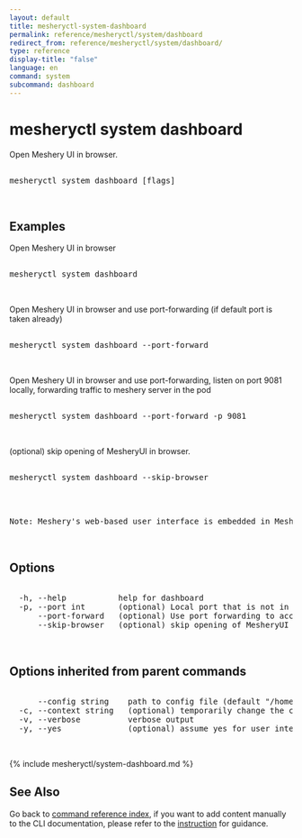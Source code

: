 ```yaml
---
layout: default
title: mesheryctl-system-dashboard
permalink: reference/mesheryctl/system/dashboard
redirect_from: reference/mesheryctl/system/dashboard/
type: reference
display-title: "false"
language: en
command: system
subcommand: dashboard
---
```


# mesheryctl system dashboard

Open Meshery UI in browser.

<pre class='codeblock-pre'>
<div class='codeblock'>
mesheryctl system dashboard [flags]

</div>
</pre>

## Examples

Open Meshery UI in browser

<pre class='codeblock-pre'>
<div class='codeblock'>
mesheryctl system dashboard

</div>
</pre>

Open Meshery UI in browser and use port-forwarding (if default port is taken already)

<pre class='codeblock-pre'>
<div class='codeblock'>
mesheryctl system dashboard --port-forward

</div>
</pre>

Open Meshery UI in browser and use port-forwarding, listen on port 9081 locally, forwarding traffic to meshery server in the pod

<pre class='codeblock-pre'>
<div class='codeblock'>
mesheryctl system dashboard --port-forward -p 9081

</div>
</pre>

(optional) skip opening of MesheryUI in browser.

<pre class='codeblock-pre'>
<div class='codeblock'>
mesheryctl system dashboard --skip-browser

</div>
</pre>

<pre class='codeblock-pre'>
<div class='codeblock'>
Note: Meshery's web-based user interface is embedded in Meshery Server and is available as soon as Meshery starts. The location and port that Meshery UI is exposed varies depending upon your mode of deployment. See accessing \"Meshery UI\" for additional deployment-specific options: https://docs.meshery.io/installation/accessing-meshery-ui.

</div>
</pre>

## Options

<pre class='codeblock-pre'>
<div class='codeblock'>
  -h, --help           help for dashboard
  -p, --port int       (optional) Local port that is not in use from which traffic is to be forwarded to the server running inside the Pod. (default 9081)
      --port-forward   (optional) Use port forwarding to access Meshery UI
      --skip-browser   (optional) skip opening of MesheryUI in browser.

</div>
</pre>

## Options inherited from parent commands

<pre class='codeblock-pre'>
<div class='codeblock'>
      --config string    path to config file (default "/home/runner/.meshery/config.yaml")
  -c, --context string   (optional) temporarily change the current context.
  -v, --verbose          verbose output
  -y, --yes              (optional) assume yes for user interactive prompts.

</div>
</pre>

{% include mesheryctl/system-dashboard.md %}

## See Also

Go back to [command reference index](/reference/mesheryctl/), if you want to add content manually to the CLI documentation, please refer to the [instruction](/project/contributing/contributing-cli#preserving-manually-added-documentation) for guidance.
